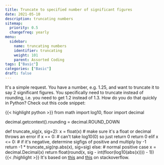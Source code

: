 ```yaml
---
title: Truncate to specified number of significant figures
date: 2021-05-10
description: truncating numbers
sitemap:
  priority: 0.5 
  changefreq: yearly
menu:
  sidebar:
    name: truncating numbers
    identifier: truncating
    weight: 101
    parent: Assorted Coding
tags: ["Basic"]
categories: ["Basic"]
draft: false
---
```

It's a simple request. You have a number, e.g. 1.25, and want to truncate it to say 2 significant figures. You specifically need to truncate instead of rounding, i.e. you need to get 1.2 instead of 1.3. How do you do that quickly in Python? Check out this code snippet:

{{< highlight python >}}
from math import log10, floor
import decimal

decimal.getcontext().rounding = decimal.ROUND_DOWN

def truncate_sig(x, sig=2):
    x = float(x)  # make sure it's a float or decimal throws an error
    if x == 0:  # can't take log10(0) so just return 0
        return 0
    elif x <= 0:  # if it's negative, determine sigfigs of positive and multiply by -1
        return -1 * truncate_sig(np.abs(x), sig=sig)
    else:  # normal positive case
        x = decimal.Decimal(x)
        return float(round(x, sig - int(floor(log10(abs(x)))) - 1))
{{< /highlight >}}
It's based on [this](https://stackoverflow.com/a/3413529/10046967) and [this](https://stackoverflow.com/a/39165933/10046967) on stackoverflow.
